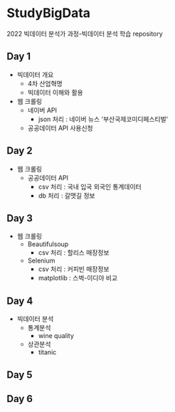 # StudyBigData
2022 빅데이터 분석가 과정-빅데이터 분석 학습 repository

## Day 1
- 빅데이터 개요
  - 4차 산업혁명
  - 빅데이터 이해와 활용
- 웹 크롤링
  - 네이버 API
    - json 처리 : 네이버 뉴스 '부산국제코미디페스티벌'
  - 공공데이터 API 사용신청

## Day 2
- 웹 크롤링
  - 공공데이터 API
      - csv 처리 : 국내 입국 외국인 통계데이터
      - db 처리 : 갈맷길 정보

## Day 3
- 웹 크롤링
  - Beautifulsoup
    - csv 처리 : 할리스 매장정보
  - Selenium
    - csv 처리 : 커피빈 매장정보
    - matplotlib : 스벅-이디야 비교

## Day 4
  - 빅데이터 분석
      - 통계분석
        - wine quality
      - 상관분석
        - titanic

## Day 5

## Day 6
